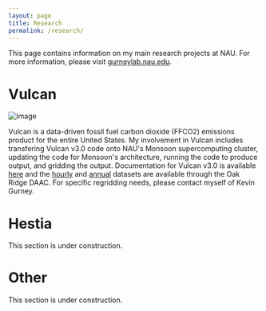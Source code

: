 ```yaml
---
layout: page
title: Research
permalink: /research/
---
```


This page contains information on my main research projects at NAU. For more information, please visit [gurneylab.nau.edu](https://gurneylab.nau.edu).

# Vulcan

![image](/assets/images/map.png)

Vulcan is a data-driven fossil fuel carbon dioxide (FFCO2) emissions product for the entire United States. My involvement in Vulcan includes transfering Vulcan v3.0 code onto NAU's Monsoon supercomputing cluster, updating the code for Monsoon's architecture, running the code to produce output, and gridding the output. Documentation for Vulcan v3.0 is available [here](http://vulcan.rc.nau.edu/assets/files/Vulcan.v3.core.manuscript.5.11.2020.JGR.submit.pdf) and the [hourly](https://doi.org/10.3334/ORNLDAAC/1810) and [annual](https://doi.org/10.3334/ORNLDAAC/1741) datasets are available through the Oak Ridge DAAC. For specific regridding needs, please contact myself of Kevin Gurney.

# Hestia

This section is under construction.

# Other

This section is under construction.

